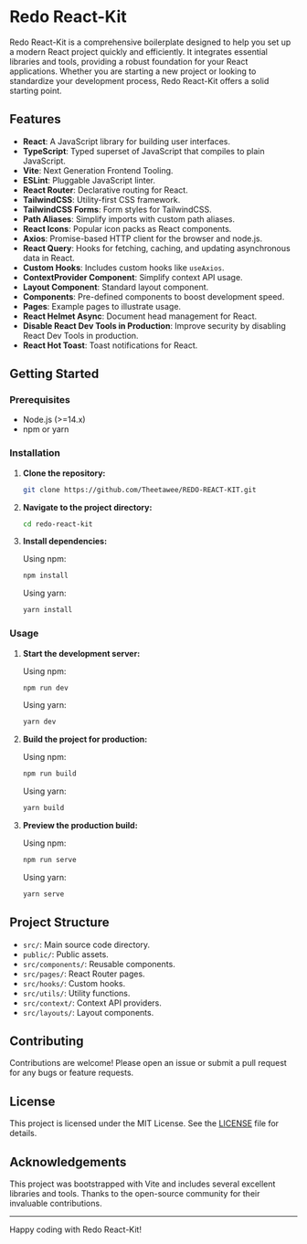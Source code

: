 # Redo React-Kit

Redo React-Kit is a comprehensive boilerplate designed to help you set up a modern React project quickly and efficiently. It integrates essential libraries and tools, providing a robust foundation for your React applications. Whether you are starting a new project or looking to standardize your development process, Redo React-Kit offers a solid starting point.

## Features

- **React**: A JavaScript library for building user interfaces.
- **TypeScript**: Typed superset of JavaScript that compiles to plain JavaScript.
- **Vite**: Next Generation Frontend Tooling.
- **ESLint**: Pluggable JavaScript linter.
- **React Router**: Declarative routing for React.
- **TailwindCSS**: Utility-first CSS framework.
- **TailwindCSS Forms**: Form styles for TailwindCSS.
- **Path Aliases**: Simplify imports with custom path aliases.
- **React Icons**: Popular icon packs as React components.
- **Axios**: Promise-based HTTP client for the browser and node.js.
- **React Query**: Hooks for fetching, caching, and updating asynchronous data in React.
- **Custom Hooks**: Includes custom hooks like `useAxios`.
- **ContextProvider Component**: Simplify context API usage.
- **Layout Component**: Standard layout component.
- **Components**: Pre-defined components to boost development speed.
- **Pages**: Example pages to illustrate usage.
- **React Helmet Async**: Document head management for React.
- **Disable React Dev Tools in Production**: Improve security by disabling React Dev Tools in production.
- **React Hot Toast**: Toast notifications for React.

## Getting Started

### Prerequisites

- Node.js (>=14.x)
- npm or yarn

### Installation

1. **Clone the repository:**

    ```bash
    git clone https://github.com/Theetawee/REDO-REACT-KIT.git
    ```

2. **Navigate to the project directory:**

    ```bash
    cd redo-react-kit
    ```

3. **Install dependencies:**

    Using npm:
    ```bash
    npm install
    ```

    Using yarn:
    ```bash
    yarn install
    ```

### Usage

1. **Start the development server:**

    Using npm:
    ```bash
    npm run dev
    ```

    Using yarn:
    ```bash
    yarn dev
    ```

2. **Build the project for production:**

    Using npm:
    ```bash
    npm run build
    ```

    Using yarn:
    ```bash
    yarn build
    ```

3. **Preview the production build:**

    Using npm:
    ```bash
    npm run serve
    ```

    Using yarn:
    ```bash
    yarn serve
    ```

## Project Structure

- `src/`: Main source code directory.
- `public/`: Public assets.
- `src/components/`: Reusable components.
- `src/pages/`: React Router pages.
- `src/hooks/`: Custom hooks.
- `src/utils/`: Utility functions.
- `src/context/`: Context API providers.
- `src/layouts/`: Layout components.

## Contributing

Contributions are welcome! Please open an issue or submit a pull request for any bugs or feature requests.

## License

This project is licensed under the MIT License. See the [LICENSE](./LICENSE) file for details.

## Acknowledgements

This project was bootstrapped with Vite and includes several excellent libraries and tools. Thanks to the open-source community for their invaluable contributions.

---

Happy coding with Redo React-Kit!
